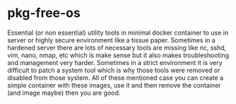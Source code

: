 # pkg-free-os
Essential (or non essential) utility tools in minimal docker container to use in server or highly secure environment like a tissue paper. Sometimes in a hardened server there are lots of necessary tools are missing like nc, sshd, vim, nano, nmap, etc which is make sense but it also makes troubleshooting and management very harder. Sometimes in a strict environment it is very difficult to patch a system tool which is why those tools were removed or disabled from those system. All of these mentioned case you can create a simple container with these images, use it and then remove the container (and image maybe) then you are good.
